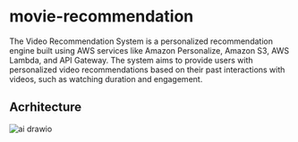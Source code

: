 # movie-recommendation
The Video Recommendation System is a personalized recommendation engine built using AWS services like Amazon Personalize, Amazon S3, AWS Lambda, and API Gateway. The system aims to provide users with personalized video recommendations based on their past interactions with videos, such as watching duration and engagement.

## Acrhitecture
![ai drawio](https://github.com/ichdamola/movie-recommendation/assets/20647487/6836e127-2c3d-422f-92b1-9257672fe427)
